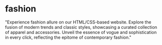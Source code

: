 # fashion
"Experience fashion allure on our HTML/CSS-based website. Explore the fusion of modern trends and classic styles, showcasing a curated collection of apparel and accessories. Unveil the essence of vogue and sophistication in every click, reflecting the epitome of contemporary fashion."
